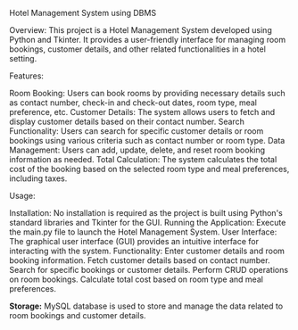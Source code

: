 Hotel Management System using DBMS

Overview:
This project is a Hotel Management System developed using Python and Tkinter. It provides a user-friendly interface for managing room bookings, customer details, and other related functionalities in a hotel setting.

Features:

Room Booking: Users can book rooms by providing necessary details such as contact number, check-in and check-out dates, room type, meal preference, etc.
Customer Details: The system allows users to fetch and display customer details based on their contact number.
Search Functionality: Users can search for specific customer details or room bookings using various criteria such as contact number or room type.
Data Management: Users can add, update, delete, and reset room booking information as needed.
Total Calculation: The system calculates the total cost of the booking based on the selected room type and meal preferences, including taxes.

Usage:

Installation: No installation is required as the project is built using Python's standard libraries and Tkinter for the GUI.
Running the Application: Execute the main.py file to launch the Hotel Management System.
User Interface: The graphical user interface (GUI) provides an intuitive interface for interacting with the system.
Functionality:
Enter customer details and room booking information.
Fetch customer details based on contact number.
Search for specific bookings or customer details.
Perform CRUD operations on room bookings.
Calculate total cost based on room type and meal preferences.

**Storage:** MySQL database is used to store and manage the data related to room bookings and customer details.
